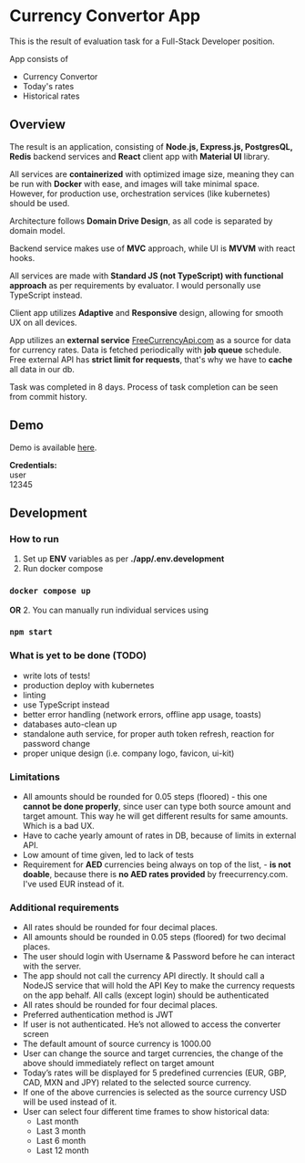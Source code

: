 # Currency Convertor App

This is the result of evaluation task for a Full-Stack Developer position.

App consists of
- Currency Convertor
- Today's rates
- Historical rates

## Overview

The result is an application, consisting of **Node.js, Express.js, PostgresQL, Redis** backend services
and **React** client app with **Material UI** library.

All services are **containerized** with optimized image size,
meaning they can be run with **Docker** with ease, and images will take minimal space.\
However, for production use, orchestration services (like kubernetes) should be used.

Architecture follows **Domain Drive Design**, as all code is separated by domain model.

Backend service makes use of **MVC** approach, while UI is **MVVM** with react hooks.

All services are made with **Standard JS (not TypeScript) with functional approach**
as per requirements by evaluator. I would personally use TypeScript instead.

Client app utilizes **Adaptive** and **Responsive** design, allowing for smooth UX
on all devices.

App utilizes an **external service** [FreeCurrencyApi.com](http://freecurrencyapi.com)
as a source for data for currency rates.
Data is fetched periodically with **job queue** schedule.
Free external API has **strict limit for requests**, that's why we have to **cache**
all data in our db.

Task was completed in 8 days. Process of task completion can be seen from commit history.

## Demo
Demo is available [here](http://45.8.248.99).

**Credentials:**\
user\
12345


## Development
### How to run
1. Set up **ENV** variables as per **./app/.env.development** 
2. Run docker compose
### ```docker compose up```
**OR**
2. You can manually run individual services using
### ```npm start```

### What is yet to be done (TODO)
- write lots of tests!
- production deploy with kubernetes
- linting
- use TypeScript instead
- better error handling (network errors, offline app usage, toasts)
- databases auto-clean up
- standalone auth service, for proper auth token refresh, reaction for password change
- proper unique design (i.e. company logo, favicon, ui-kit)

### Limitations
- All amounts should be rounded for 0.05 steps (floored) - this one **cannot be done
properly**, since user can type both source amount and target amount. This way he will
get different results for same amounts. Which is a bad UX.
- Have to cache yearly amount of rates in DB, because of limits in external API.
- Low amount of time given, led to lack of tests
- Requirement for **AED** currencies being always on top of the list, - **is not doable**,
because there is **no AED rates provided** by freecurrency.com. I've used EUR instead of it.

### Additional requirements 
- All rates should be rounded for four decimal places. 
- All amounts should be rounded in 0.05 steps (floored) for two decimal places. 
- The user should login with Username & Password before he can interact with the
  server. 
- The app should not call the currency API directly. It should call a NodeJS service that
  will hold the API Key to make the currency requests on the app behalf. All calls (except login) should be authenticated
- All rates should be rounded for four decimal places.
- Preferred authentication method is JWT
- If user is not authenticated. He’s not allowed to access the converter screen
- The default amount of source currency is 1000.00
- User can change the source and target currencies, the change of the above should
  immediately reflect on target amount
- Today’s rates will be displayed for 5 predefined currencies (EUR, GBP, CAD, MXN and JPY) related to the selected source currency.
- If one of the above currencies is selected as the source currency USD will be used instead of it.
- User can select four different time frames to show historical data:
  - Last month
  - Last 3 month
  - Last 6 month
  - Last 12 month